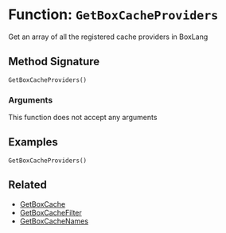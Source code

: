 [comment]: # (Note: This documentation is generated dynamically in the build process.  To modify the contents, change the javadoc on the _invoke method of the BIF class)

# Function: `GetBoxCacheProviders`

Get an array of all the registered cache providers in BoxLang

## Method Signature
```
GetBoxCacheProviders()
```
### Arguments
This function does not accept any arguments

## Examples

```
GetBoxCacheProviders()
```

## Related
  * [GetBoxCache](boxlang-language/reference/built-in-functions/GetBoxCache.md)
  * [GetBoxCacheFilter](boxlang-language/reference/built-in-functions/GetBoxCacheFilter.md)
  * [GetBoxCacheNames](boxlang-language/reference/built-in-functions/GetBoxCacheNames.md)
